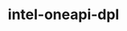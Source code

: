 ---
title: "intel-oneapi-dpl"
layout: cache
categories: [package, develop-2024-09-22]
meta: {"versions": ["2022.6.1"], "compilers": ["oneapi@=2024.2.1"], "oss": ["ubuntu22.04"], "platforms": ["linux"], "targets": ["x86_64_v3"], "stacks": ["e4s-oneapi", "root"], "num_specs": 1, "num_specs_by_stack": {"e4s-oneapi": 1, "root": 1}}
spec_details: [{"hash": "lfar5m6vjja57vgmhnssvdw6hbb4ucd6", "compiler": "oneapi@=2024.2.1", "versions": ["2022.6.1"], "os": "ubuntu22.04", "platform": "linux", "target": "x86_64_v3", "variants": ["build_system=generic", "+envmods"], "stacks": ["e4s-oneapi", "root"], "size": "-", "tarball": "https://binaries.spack.io/develop-2024-09-22/build_cache/linux-ubuntu22.04-x86_64_v3/oneapi-2024.2.1/intel-oneapi-dpl-2022.6.1/linux-ubuntu22.04-x86_64_v3-oneapi-2024.2.1-intel-oneapi-dpl-2022.6.1-lfar5m6vjja57vgmhnssvdw6hbb4ucd6.spack"}]
---